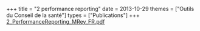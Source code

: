 +++
title = "2 performance reporting"
date = 2013-10-29
themes = ["Outils du Conseil de la santé"]
types = ["Publications"]
+++
[2_PerformanceReporting_MRey_FR.pdf](/files/2_PerformanceReporting_MRey_FR.pdf)
